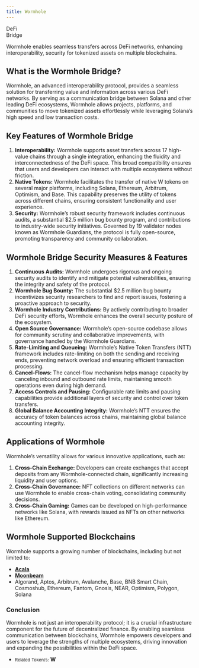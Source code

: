 ```yaml
---
title: Wormhole
---
```

DeFi  
 Bridge  

Wormhole enables seamless transfers across DeFi networks, enhancing interoperability, security for tokenized assets on multiple blockchains.

What is the Wormhole Bridge?
----------------------------

Wormhole, an advanced interoperability protocol, provides a seamless solution for transferring value and information across various DeFi networks. By serving as a communication bridge between Solana and other leading DeFi ecosystems, Wormhole allows projects, platforms, and communities to move tokenized assets effortlessly while leveraging Solana’s high speed and low transaction costs.

Key Features of Wormhole Bridge
-------------------------------

1. **Interoperability:** Wormhole supports asset transfers across 17 high-value chains through a single integration, enhancing the fluidity and interconnectedness of the DeFi space. This broad compatibility ensures that users and developers can interact with multiple ecosystems without friction.
2. **Native Tokens:** Wormhole facilitates the transfer of native W tokens on several major platforms, including Solana, Ethereum, Arbitrum, Optimism, and Base. This capability preserves the utility of tokens across different chains, ensuring consistent functionality and user experience.
3. **Security:** Wormhole’s robust security framework includes continuous audits, a substantial $2.5 million bug bounty program, and contributions to industry-wide security initiatives. Governed by 19 validator nodes known as Wormhole Guardians, the protocol is fully open-source, promoting transparency and community collaboration.

Wormhole Bridge Security Measures &amp; Features
------------------------------------------------

1. **Continuous Audits:** Wormhole undergoes rigorous and ongoing security audits to identify and mitigate potential vulnerabilities, ensuring the integrity and safety of the protocol.
2. **Wormhole Bug Bounty:** The substantial $2.5 million bug bounty incentivizes security researchers to find and report issues, fostering a proactive approach to security.
3. **Wormhole** **Industry Contributions:** By actively contributing to broader DeFi security efforts, Wormhole enhances the overall security posture of the ecosystem.
4. **Open Source Governance:** Wormhole’s open-source codebase allows for community scrutiny and collaborative improvements, with governance handled by the Wormhole Guardians.
5. **Rate-Limiting and Queueing:** Wormhole’s Native Token Transfers (NTT) framework includes rate-limiting on both the sending and receiving ends, preventing network overload and ensuring efficient transaction processing.
6. **Cancel-Flows:** The cancel-flow mechanism helps manage capacity by canceling inbound and outbound rate limits, maintaining smooth operations even during high demand.
7. **Access Controls and Pausing:** Configurable rate limits and pausing capabilities provide additional layers of security and control over token transfers.
8. **Global Balance Accounting Integrity:** Wormhole’s NTT ensures the accuracy of token balances across chains, maintaining global balance accounting integrity.

Applications of Wormhole
------------------------

Wormhole’s versatility allows for various innovative applications, such as:

1. **Cross-Chain Exchange:** Developers can create exchanges that accept deposits from any Wormhole-connected chain, significantly increasing liquidity and user options.
2. **Cross-Chain Governance:** NFT collections on different networks can use Wormhole to enable cross-chain voting, consolidating community decisions.
3. **Cross-Chain Gaming:** Games can be developed on high-performance networks like Solana, with rewards issued as NFTs on other networks like Ethereum.

Wormhole Supported Blockchains
------------------------------

Wormhole supports a growing number of blockchains, including but not limited to:

- [**Acala**](https://dablock.com/dapps/acala-network/)
- [**Moonbeam**](https://dablock.com/dapps/moonbeam-network/)
- Algorand, Aptos, Arbitrum, Avalanche, Base, BNB Smart Chain, Cosmoshub, Ethereum, Fantom, Gnosis, NEAR, Optimism, Polygon, Solana

### Conclusion

Wormhole is not just an interoperability protocol; it is a crucial infrastructure component for the future of decentralized finance. By enabling seamless communication between blockchains, Wormhole empowers developers and users to leverage the strengths of multiple ecosystems, driving innovation and expanding the possibilities within the DeFi space.

- <small>Related Token/s:</small> **W**
